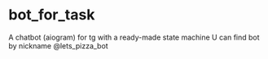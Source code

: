 # bot_for_task
A chatbot (aiogram) for tg with a ready-made state machine
U can find bot by nickname @lets_pizza_bot
